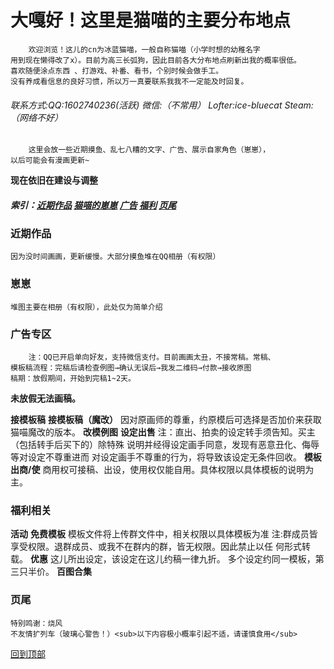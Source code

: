 <html>
<body oncontextmenu = "return false" ></body>
<body onselectstart = "return false" ></body>
<body oncopy = "return false" ></body>
</html>

# 大嘎好！这里是猫喵的主要分布地点
        欢迎浏览！这儿的cn为冰蓝猫喵，一般自称猫喵（小学时想的幼稚名字
    用到现在懒得改了x）。目前为高三长弧狗，因此目前各大分布地点刷新出我的概率很低。
    喜欢随便涂点东西 、打游戏、补番、看书，个别时候会做手工。 
    没有养成看信息的良好习惯，所以万一真要联系我我不一定能及时回复。

###### 联系方式:QQ:1602740236(活跃)  微信:（不常用） Lofter:ice-bluecat  Steam:（网络不好）

        这里会放一些近期摸鱼、乱七八糟的文字、广告、展示自家角色（崽崽），
    以后可能会有漫画更新~
    
**现在依旧在建设与调整**

##### 索引：[近期作品](#近期作品)  [猫喵的崽崽](#崽崽)  [广告](#广告专区)  [福利](#福利相关)  [页尾](#页尾)


### 近期作品
    因为没时间画画，更新缓慢。大部分摸鱼堆在QQ相册（有权限）
    
    
### 崽崽
    堆图主要在相册（有权限），此处仅为简单介绍
    
    
### 广告专区
        注：QQ已开启单向好友，支持微信支付。目前画画太丑，不接常稿。常稿、
    模板稿流程：完稿后请检查例图→确认无误后→我发二维码→付款→接收原图
    稿期：放假期间，开始到完稿1~2天。
   **未放假无法画稿。**

   **接模板稿**
    **接模板稿（魔改）**
    因对原画师的尊重，约原模后可选择是否加价来获取猫喵魔改的版本。
    **改模例图**
    **设定出售**
    注：直出、拍卖的设定转手须告知。买主（包括转手后买下的）除特殊
    说明并经得设定画手同意，发现有恶意丑化、侮辱等对设定不尊重进而
    对设定画手不尊重的行为，将导致该设定无条件回收。
    **模板出商/使**
    商用权可接稿、出设，使用权仅能自用。具体权限以具体模板的说明为主。
    
    
### 福利相关
   **活动**
    **免费模板**
    模板文件将上传群文件中，相关权限以具体模板为准
    注:群成员皆享受权限。退群成员、或我不在群内的群，皆无权限。因此禁止以任
    何形式转载。
    **优惠**
    这儿所出设定，该设定在这儿约稿一律九折。
    多个设定约同一模板，第三只半价。
    **百图合集**
    
    
### 页尾
    特别鸣谢：烧风
    不友情扩列车（玻璃心警告！）<sub>以下内容极小概率引起不适，请谨慎食用</sub>

[回到顶部](#近期作品)

